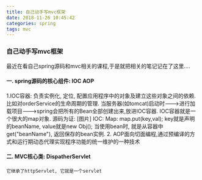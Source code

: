 ```yaml
---
title: 自己动手写mvc框架
date: 2018-11-26 10:45:42
categories: spring
tags: mvc
---
```


### 自己动手写mvc框架
   最近在看自己spring源码和mvc相关的课程,于是就把相关的笔记记在了这里....

#### 一. spring源码的核心组件: IOC  AOP
  1.IOC容器: 负责实例化, 定位, 配置应用程序中的对象及建立这些对象之间的依赖.比如对orderService的生命周期的管理.
    当服务器(如tomcat)启动时--->进行加载项目--->spring会把所有的Bean全部创建出来,放进IOC容器.
    IOC容器就是一个很大的map对象. 源码为证:
    [图片]
    IOC: Map: map.put(key,val);  key就是声明的beanName, value就是new Obj();
    当使用bean时, 就是从容器中get("beanName"), 返回保存的bean实例.
  2. AOP面向切面编程,通过预编译的方式和运行期动态代理实现程序功能的统一维护的一种技术
#### 二. MVC核心类: DispatherServlet
    它继承了httpServlet, 它就是一个servlet

